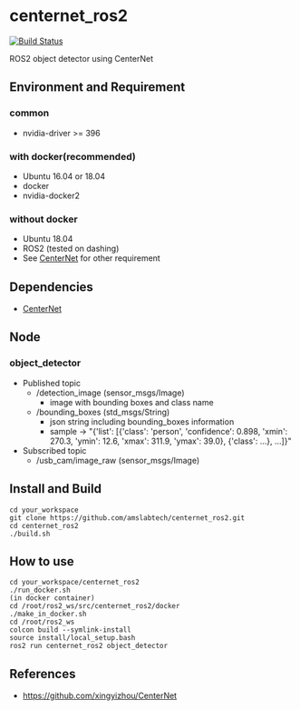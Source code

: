# centernet_ros2
[![Build Status](https://travis-ci.org/amslabtech/centernet_ros2.svg?branch=master)](https://travis-ci.org/amslabtech/centernet_ros2)

ROS2 object detector using CenterNet

## Environment and Requirement
### common
- nvidia-driver >= 396
### with docker(recommended)
- Ubuntu 16.04 or 18.04
- docker
- nvidia-docker2
### without docker
- Ubuntu 18.04
- ROS2 (tested on dashing)
- See [CenterNet](https://github.com/xingyizhou/CenterNet) for other requirement

## Dependencies
- [CenterNet](https://github.com/xingyizhou/CenterNet)

## Node
### object_detector
- Published topic
  - /detection_image (sensor_msgs/Image)
    - image with bounding boxes and class name
  - /bounding_boxes (std_msgs/String)
    - json string including bounding_boxes information
    - sample -> "{'list': [{'class': 'person', 'confidence': 0.898, 'xmin': 270.3, 'ymin': 12.6, 'xmax': 311.9, 'ymax': 39.0}, {'class': ...}, ...]}"
- Subscribed topic
  - /usb_cam/image_raw (sensor_msgs/Image)

## Install and Build
```
cd your_workspace
git clone https://github.com/amslabtech/centernet_ros2.git
cd centernet_ros2
./build.sh
```

## How to use
```
cd your_workspace/centernet_ros2
./run_docker.sh
(in docker container)
cd /root/ros2_ws/src/centernet_ros2/docker
./make_in_docker.sh
cd /root/ros2_ws
colcon build --symlink-install
source install/local_setup.bash
ros2 run centernet_ros2 object_detector
```

## References
- https://github.com/xingyizhou/CenterNet
